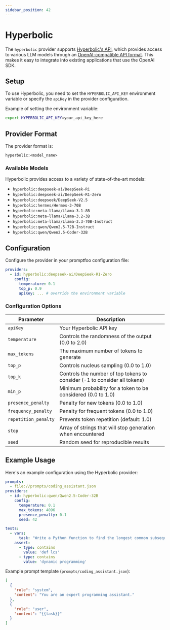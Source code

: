 ```yaml
---
sidebar_position: 42
---
```


# Hyperbolic

The `hyperbolic` provider supports [Hyperbolic's API](https://docs.hyperbolic.xyz), which provides access to various LLM models through an [OpenAI-compatible API format](/docs/providers/openai). This makes it easy to integrate into existing applications that use the OpenAI SDK.

## Setup

To use Hyperbolic, you need to set the `HYPERBOLIC_API_KEY` environment variable or specify the `apiKey` in the provider configuration.

Example of setting the environment variable:

```sh
export HYPERBOLIC_API_KEY=your_api_key_here
```

## Provider Format

The provider format is:

```
hyperbolic:<model_name>
```

### Available Models

Hyperbolic provides access to a variety of state-of-the-art models:

- `hyperbolic:deepseek-ai/DeepSeek-R1`
- `hyperbolic:deepseek-ai/DeepSeek-R1-Zero`
- `hyperbolic:deepseek/DeepSeek-V2.5`
- `hyperbolic:hermes/Hermes-3-70B`
- `hyperbolic:meta-llama/Llama-3.1-8B`
- `hyperbolic:meta-llama/Llama-3.2-3B`
- `hyperbolic:meta-llama/Llama-3.3-70B-Instruct`
- `hyperbolic:qwen/Qwen2.5-72B-Instruct`
- `hyperbolic:qwen/Qwen2.5-Coder-32B`

## Configuration

Configure the provider in your promptfoo configuration file:

```yaml
providers:
  - id: hyperbolic:deepseek-ai/DeepSeek-R1-Zero
    config:
      temperature: 0.1
      top_p: 0.9
      apiKey: ... # override the environment variable
```

### Configuration Options

| Parameter            | Description                                                               |
| -------------------- | ------------------------------------------------------------------------- |
| `apiKey`             | Your Hyperbolic API key                                                   |
| `temperature`        | Controls the randomness of the output (0.0 to 2.0)                        |
| `max_tokens`         | The maximum number of tokens to generate                                  |
| `top_p`              | Controls nucleus sampling (0.0 to 1.0)                                    |
| `top_k`              | Controls the number of top tokens to consider (-1 to consider all tokens) |
| `min_p`              | Minimum probability for a token to be considered (0.0 to 1.0)             |
| `presence_penalty`   | Penalty for new tokens (0.0 to 1.0)                                       |
| `frequency_penalty`  | Penalty for frequent tokens (0.0 to 1.0)                                  |
| `repetition_penalty` | Prevents token repetition (default: 1.0)                                  |
| `stop`               | Array of strings that will stop generation when encountered               |
| `seed`               | Random seed for reproducible results                                      |

## Example Usage

Here's an example configuration using the Hyperbolic provider:

```yaml
prompts:
  - file://prompts/coding_assistant.json
providers:
  - id: hyperbolic:qwen/Qwen2.5-Coder-32B
    config:
      temperature: 0.1
      max_tokens: 4096
      presence_penalty: 0.1
      seed: 42

tests:
  - vars:
      task: 'Write a Python function to find the longest common subsequence of two strings'
    assert:
      - type: contains
        value: 'def lcs'
      - type: contains
        value: 'dynamic programming'
```

Example prompt template (`prompts/coding_assistant.json`):

```json
[
  {
    "role": "system",
    "content": "You are an expert programming assistant."
  },
  {
    "role": "user",
    "content": "{{task}}"
  }
]
```
